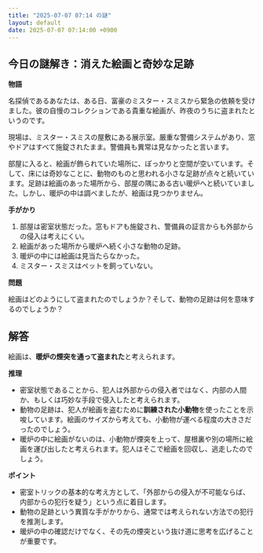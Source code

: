 ```yaml
---
title: "2025-07-07 07:14 の謎"
layout: default
date: 2025-07-07 07:14:00 +0900
---
```

## 今日の謎解き：消えた絵画と奇妙な足跡

**物語**

名探偵であるあなたは、ある日、富豪のミスター・スミスから緊急の依頼を受けました。彼の自慢のコレクションである貴重な絵画が、昨夜のうちに盗まれたというのです。

現場は、ミスター・スミスの屋敷にある展示室。厳重な警備システムがあり、窓やドアはすべて施錠されたまま。警備員も異常は見なかったと言います。

部屋に入ると、絵画が飾られていた場所に、ぽっかりと空間が空いています。そして、床には奇妙なことに、動物のものと思われる小さな足跡が点々と続いています。足跡は絵画のあった場所から、部屋の隅にある古い暖炉へと続いていました。しかし、暖炉の中は調べましたが、絵画は見つかりません。

**手がかり**

1.  部屋は密室状態だった。窓もドアも施錠され、警備員の証言からも外部からの侵入は考えにくい。
2.  絵画があった場所から暖炉へ続く小さな動物の足跡。
3.  暖炉の中には絵画は見当たらなかった。
4.  ミスター・スミスはペットを飼っていない。

**問題**

絵画はどのようにして盗まれたのでしょうか？そして、動物の足跡は何を意味するのでしょうか？

## 解答

絵画は、**暖炉の煙突を通って盗まれた**と考えられます。

**推理**

*   密室状態であることから、犯人は外部からの侵入者ではなく、内部の人間か、もしくは巧妙な手段で侵入したと考えられます。
*   動物の足跡は、犯人が絵画を盗むために**訓練された小動物**を使ったことを示唆しています。絵画のサイズから考えても、小動物が運べる程度の大きさだったのでしょう。
*   暖炉の中に絵画がないのは、小動物が煙突を上って、屋根裏や別の場所に絵画を運び出したと考えられます。犯人はそこで絵画を回収し、逃走したのでしょう。

**ポイント**

*   密室トリックの基本的な考え方として、「外部からの侵入が不可能ならば、内部からの犯行を疑う」という点に着目します。
*   動物の足跡という異質な手がかりから、通常では考えられない方法での犯行を推測します。
*   暖炉の中の確認だけでなく、その先の煙突という抜け道に思考を広げることが重要です。
